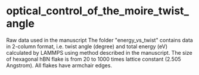 # optical_control_of_the_moire_twist_angle
Raw data used in the manuscript
The folder "energy_vs_twist" contains data in 2-column format, i.e. twist angle (degree) and total energy (eV) calculated by LAMMPS using method described in the manuscript. The size of hexagonal hBN flake is from 20 to 1000 times lattice constant (2.505 Angstrom). All flakes have armchair edges.
